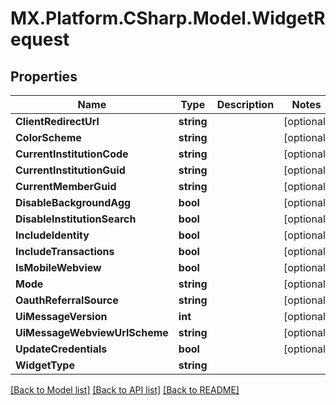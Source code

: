 # MX.Platform.CSharp.Model.WidgetRequest

## Properties

Name | Type | Description | Notes
------------ | ------------- | ------------- | -------------
**ClientRedirectUrl** | **string** |  | [optional] 
**ColorScheme** | **string** |  | [optional] 
**CurrentInstitutionCode** | **string** |  | [optional] 
**CurrentInstitutionGuid** | **string** |  | [optional] 
**CurrentMemberGuid** | **string** |  | [optional] 
**DisableBackgroundAgg** | **bool** |  | [optional] 
**DisableInstitutionSearch** | **bool** |  | [optional] 
**IncludeIdentity** | **bool** |  | [optional] 
**IncludeTransactions** | **bool** |  | [optional] 
**IsMobileWebview** | **bool** |  | [optional] 
**Mode** | **string** |  | [optional] 
**OauthReferralSource** | **string** |  | [optional] 
**UiMessageVersion** | **int** |  | [optional] 
**UiMessageWebviewUrlScheme** | **string** |  | [optional] 
**UpdateCredentials** | **bool** |  | [optional] 
**WidgetType** | **string** |  | 

[[Back to Model list]](../README.md#documentation-for-models) [[Back to API list]](../README.md#documentation-for-api-endpoints) [[Back to README]](../README.md)

